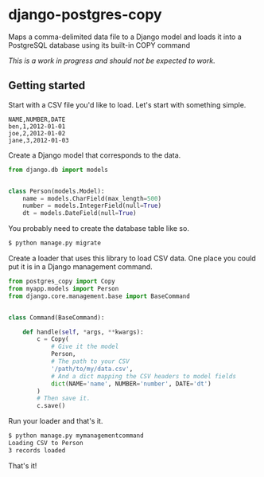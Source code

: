 # django-postgres-copy

Maps a comma-delimited data file to a Django model and loads it into a PostgreSQL database using its built-in COPY command

*This is a work in progress and should not be expected to work.*

## Getting started

Start with a CSV file you'd like to load. Let's start with something simple.

```csv
NAME,NUMBER,DATE
ben,1,2012-01-01
joe,2,2012-01-02
jane,3,2012-01-03
```

Create a Django model that corresponds to the data.

```python
from django.db import models


class Person(models.Model):
    name = models.CharField(max_length=500)
    number = models.IntegerField(null=True)
    dt = models.DateField(null=True)
```

You probably need to create the database table like so.

```bash
$ python manage.py migrate
```

Create a loader that uses this library to load CSV data. One place you could
put it is in a Django management command.

```python
from postgres_copy import Copy
from myapp.models import Person
from django.core.management.base import BaseCommand


class Command(BaseCommand):

    def handle(self, *args, **kwargs):
        c = Copy(
            # Give it the model
            Person,
            # The path to your CSV
            '/path/to/my/data.csv',
            # And a dict mapping the CSV headers to model fields
            dict(NAME='name', NUMBER='number', DATE='dt')
        )
        # Then save it.
        c.save()
```

Run your loader and that's it.

```bash
$ python manage.py mymanagementcommand
Loading CSV to Person
3 records loaded
```

That's it!
